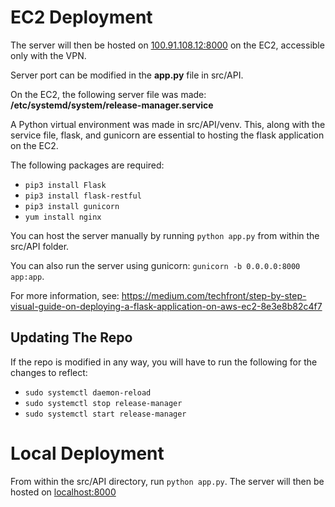 # EC2 Deployment #
The server will then be hosted on [100.91.108.12:8000]() on the EC2, accessible only with the VPN.

Server port can be modified in the **app.py** file in src/API.

On the EC2, the following server file was made: **/etc/systemd/system/release-manager.service**

A Python virtual environment was made in src/API/venv. This, along with the service file, flask, and gunicorn are essential to hosting the flask application on the EC2.

The following packages are required:
* `pip3 install Flask`
* `pip3 install flask-restful`
* `pip3 install gunicorn`
* `yum install nginx`

You can host the server manually by running `python app.py` from within the src/API folder.

You can also run the server using gunicorn: `gunicorn -b 0.0.0.0:8000 app:app`.

For more information, see: https://medium.com/techfront/step-by-step-visual-guide-on-deploying-a-flask-application-on-aws-ec2-8e3e8b82c4f7

## Updating The Repo ##
If the repo is modified in any way, you will have to run the following for the changes to reflect:
* `sudo systemctl daemon-reload`
* `sudo systemctl stop release-manager`
* `sudo systemctl start release-manager`


# Local Deployment #
From within the src/API directory, run `python app.py`. The server will then be hosted on [localhost:8000]()

